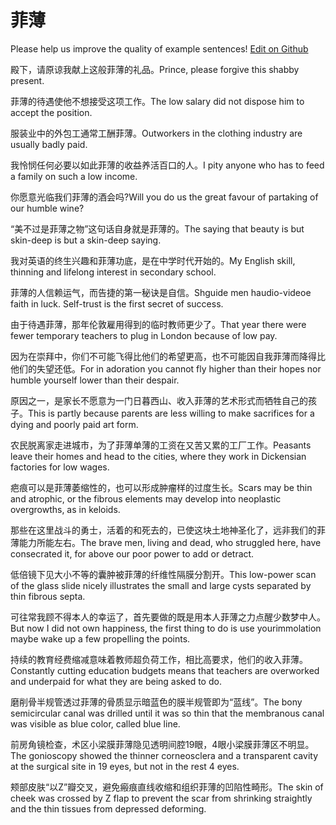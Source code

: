 # 菲薄

Please help us improve the quality of example sentences! [Edit on Github](https://github.com/jiyushe/jiyu-example-sentence-source/blob/main/chinese/feibo.md)

<p><span class="chinese">殿下，请原谅我献上这般菲薄的礼品。</span><span class="english">Prince, please forgive this shabby present.</span></p>

<p><span class="chinese">菲薄的待遇使他不想接受这项工作。</span><span class="english">The low salary did not dispose him to accept the position.</span></p>

<p><span class="chinese">服装业中的外包工通常工酬菲薄。</span><span class="english">Outworkers in the clothing industry are usually badly paid.</span></p>

<p><span class="chinese">我怜悯任何必要以如此菲薄的收益养活百口的人。</span><span class="english">I pity anyone who has to feed a family on such a low income.</span></p>

<p><span class="chinese">你愿意光临我们菲薄的酒会吗?</span><span class="english">Will you do us the great favour of partaking of our humble wine?</span></p>

<p><span class="chinese">“美不过是菲薄之物”这句话自身就是菲薄的。</span><span class="english">The saying that beauty is but skin-deep is but a skin-deep saying.</span></p>

<p><span class="chinese">我对英语的终生兴趣和菲薄功底，是在中学时代开始的。</span><span class="english">My English skill, thinning and lifelong interest in secondary school.</span></p>

<p><span class="chinese">菲薄的人信赖运气，而告捷的第一秘诀是自信。</span><span class="english">Shguide men haudio-videoe faith in luck. Self-trust is the first secret of success.</span></p>

<p><span class="chinese">由于待遇菲薄，那年伦敦雇用得到的临时教师更少了。</span><span class="english">That year there were fewer temporary teachers to plug in London because of low pay.</span></p>

<p><span class="chinese">因为在崇拜中，你们不可能飞得比他们的希望更高，也不可能因自我菲薄而降得比他们的失望还低。</span><span class="english">For in adoration you cannot fly higher than their hopes nor humble yourself lower than their despair.</span></p>

<p><span class="chinese">原因之一，是家长不愿意为一门日暮西山、收入菲薄的艺术形式而牺牲自己的孩子。</span><span class="english">This is partly because parents are less willing to make sacrifices for a dying and poorly paid art form.</span></p>

<p><span class="chinese">农民脱离家走进城市，为了菲薄单薄的工资在又苦又累的工厂工作。</span><span class="english">Peasants leave their homes and head to the cities, where they work in Dickensian factories for low wages.</span></p>

<p><span class="chinese">疤痕可以是菲薄萎缩性的，也可以形成肿瘤样的过度生长。</span><span class="english">Scars may be thin and atrophic, or the fibrous elements may develop into neoplastic overgrowths, as in keloids.</span></p>

<p><span class="chinese">那些在这里战斗的勇士，活着的和死去的，已使这块土地神圣化了，远非我们的菲薄能力所能左右。</span><span class="english">The brave men, living and dead, who struggled here, have consecrated it, for above our poor power to add or detract.</span></p>

<p><span class="chinese">低倍镜下见大小不等的囊肿被菲薄的纤维性隔膜分割开。</span><span class="english">This low-power scan of the glass slide nicely illustrates the small and large cysts separated by thin fibrous septa.</span></p>

<p><span class="chinese">可往常我顾不得本人的幸运了，首先要做的既是用本人菲薄之力点醒少数梦中人。</span><span class="english">But now I did not own happiness, the first thing to do is use yourimmolation maybe wake up a few propelling the points.</span></p>

<p><span class="chinese">持续的教育经费缩减意味着教师超负荷工作，相比高要求，他们的收入菲薄。</span><span class="english">Constantly cutting education budgets means that teachers are overworked and underpaid for what they are being asked to do.</span></p>

<p><span class="chinese">磨削骨半规管透过菲薄的骨质显示暗蓝色的膜半规管即为“蓝线”。</span><span class="english">The bony semicircular canal was drilled until it was so thin that the membranous canal was visible as blue color, called blue line.</span></p>

<p><span class="chinese">前房角镜检查，术区小梁膜菲薄隐见透明间腔19眼，4眼小梁膜菲薄区不明显。</span><span class="english">The gonioscopy showed the thinner corneosclera and a transparent cavity at the surgical site in 19 eyes, but not in the rest 4 eyes.</span></p>

<p><span class="chinese">颊部皮肤“以Z”瓣交叉，避免瘢痕直线收缩和组织菲薄的凹陷性畸形。</span><span class="english">The skin of cheek was crossed by Z flap to prevent the scar from shrinking straightly and the thin tissues from depressed deforming.</span></p>

